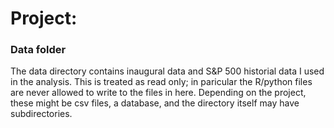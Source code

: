 # Project: 
### Data folder

The data directory contains inaugural data and S&P 500 historial data I used in the analysis. This is treated as read only; in paricular the R/python files are never allowed to write to the files in here. Depending on the project, these might be csv files, a database, and the directory itself may have subdirectories.

